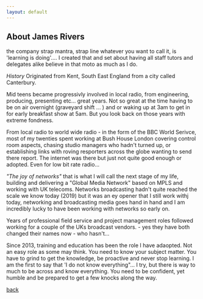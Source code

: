 ```yaml
---
layout: default
---
```


## About James Rivers
the company strap mantra, strap line whatever you want to call it, is 'learning is doing'.... I created that and set about having all staff tutors and delegates alike believe in that moto as much as I do.  

_History_
Originated from Kent, South East England from a city called Canterbury. 

Mid teens became progressivly involved in local radio, from engineering, producing, presenting etc... great years. Not so great at the time having to be on air overnight (graveyard shift ... ) and or waking up at 3am to get in for early breakfast show at 5am. But you look back on those years with extreme fondness. 

From local radio to world wide radio -  in the form of the BBC World Serivce, most of my twenties spent working at Bush House London covering control room aspects, chasing studio managers who hadn't turned up, or establishing links with roving resporters across the globe wanting to send there report. The internet was there but just not quite good enough or adopted. Even for low bit rate radio...

_"The joy of networks"_ that is what I will call the next stage of my life, building and delivering a "Global Media Network" based on MPLS and working with UK telecoms. Networks broadcasting hadn't quite reached the scale we know today (2019) but it was an ey opener that I still work withj today, networking and broadcasting media goes hand in hand and I am incredibly lucky to have been working with networks so early on. 

Years of professional field service and project management roles followed working for a couple of the UKs broadcast vendors. - yes they have both changed their names now - who hasn't...

Since 2013, training and education has been the role I have adaopted. Not an easy role as some may think. You need to know your subject matter. You have to grind to get the knowledge, be proactive and never stop learning. I am the first to say that 'I do not know everything"... I try, but there is way to much to be across and know everything. You need to be confident, yet humble and be prepared to get a few knocks along the way. 


[back](./)
